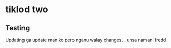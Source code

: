 # tiklod two

## Testing 

Updating
ga update man ko pero nganu walay changes. . unsa namani 
fredd

